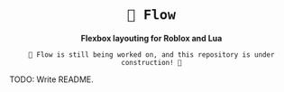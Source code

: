 <!-- Allow this file to not have a first line heading -->
<!-- markdownlint-disable-file MD041 no-emphasis-as-heading -->

<!-- inline html -->
<!-- markdownlint-disable-file MD033 -->

<div align="center">

# `🌊 Flow`

**Flexbox layouting for Roblox and Lua**

`🚧 Flow is still being worked on, and this repository is under construction! 🚧`

</div>

TODO: Write README.
